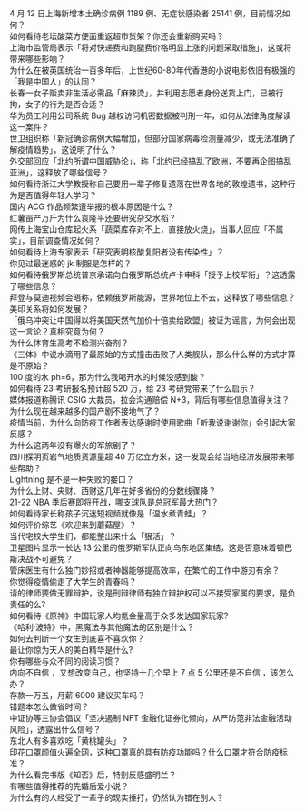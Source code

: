 4 月 12 日上海新增本土确诊病例 1189 例、无症状感染者 25141 例，目前情况如何？  
如何看待老坛酸菜方便面重返超市货架？你还会重新购买吗？  
上海市监管局表示「将对快递费和跑腿费价格明显上涨的问题采取措施」，这或将带来哪些影响？  
为什么在被英国统治一百多年后，上世纪60-80年代香港的小说电影依旧有极强的「我是中国人」的认同？  
长春一女子贩卖非生活必需品「麻辣烫」，并利用志愿者身份送货上门，已被行拘，女子的行为是否合适？  
华为员工利用公司系统 Bug 越权访问机密数据被判刑一年，如何从法律角度解读这一案件？  
世卫组织称「新冠确诊病例大幅增加，但部分国家病毒检测量减少，或无法准确了解疫情趋势」，这说明了什么？  
外交部回应「北约所谓中国威胁论」，称「北约已经搞乱了欧洲，不要再企图搞乱亚洲」，这释放了哪些信号？  
如何看待浙江大学教授称自己要用一辈子修复遗落在世界各地的敦煌遗书，这种行为是否值得年轻人学习？  
国内 ACG 作品频繁遭举报的根本原因是什么？  
红薯亩产万斤为什么袁隆平还要研究杂交水稻？  
网传上海宝山仓库起火系「蔬菜库存对不上，直接放火烧」，当事人回应「不属实」，目前调查情况如何？  
如何看待上海专家表示「研究表明核酸复阳者没有传染性」？  
你见过最迷惑的 jk 制服是怎样的？  
如何看待俄罗斯总统普京承诺向白俄罗斯总统卢卡申科「授予上校军衔」？这透露了哪些信息？  
拜登与莫迪视频会晤称，依赖俄罗斯能源，世界地位上不去，这释放了哪些信息？美印关系将如何发展？  
「俄乌冲突让中国得以将美国天然气加价十倍卖给欧盟」被证为谣言，为何会出现这一言论？真相究竟为何？  
为什么体育生高考不检测兴奋剂？  
《三体》中说水滴用了最原始的方式撞击击败了人类舰队，那么什么样的方式才算是不原始？  
100 度的水 ph=6，那为什么我喝开水的时候没感到酸？  
如何看待 23 考研报名预计超 520 万，给 23 考研党带来了什么启示？  
媒体报道称腾讯 CSIG 大裁员，拉会沟通赔偿 N+3，背后有哪些信息值得关注？  
为什么现在越来越多的国产剧不接地气了？  
疫情当前，为什么向防疫工作者表达感谢时使用歌曲「听我说谢谢你」会引起大家反感？  
为什么这两年没有爆火的军旅剧了？  
四川探明页岩气地质资源量超 40 万亿立方米，这一发现会给当地经济发展带来哪些帮助？  
Lightning 是不是一种失败的接口？  
为什么上财、央财、西财这几年在好多省份的分数线骤降？  
21-22 NBA 季后赛即将开战，哪支球队是总冠军最大热门？  
如何看待家长称孩子沉迷短视频就像是「温水煮青蛙」？  
如何评价综艺《欢迎来到蘑菇屋》？  
当代宅校大学生们，都能整出来什么「狠活」？  
卫星图片显示一长达 13 公里的俄罗斯军队正向乌东地区集结，这是否意味着顿巴斯决战不可避免？  
管床医生有什么独门妙招或者神器能够提高效率，在繁忙的工作中游刃有余？  
你觉得疫情偷走了大学生的青春吗？  
请的律师要做无罪辩护，说是刑辩律师有独立辩护权可以不接受家属的要求，是负责任的么?  
如何看待《原神》中国玩家人均氪金量高于众多发达国家玩家?  
《哈利·波特》中，黑魔法与其他魔法的区别是什么？  
如何去判断一个女生到底喜不喜欢你？  
最让你惊为天人的美白精华是什么?  
你有哪些与众不同的阅读习惯？  
内向不自信 ，又想改变自己，也坚持十几个早上 7 点 5 公里还是不自信 ，该怎么办？  
存款一万五，月薪 6000 建议买车吗？  
错题本怎么做省时间？  
中证协等三协会倡议「坚决遏制 NFT 金融化证券化倾向，从严防范非法金融活动风险」，透露出什么信号？  
东北人有多喜欢吃「黄桃罐头」？  
印花口罩颜值火遍全网，这种口罩真的具有防疫功能吗？什么口罩才符合防疫标准？  
为什么看完书版《知否》后，特别反感盛明兰？  
有哪些值得推荐的先婚后爱小说？  
为什么有的人经受了一辈子的现实捶打，仍然认为错在别人？  
